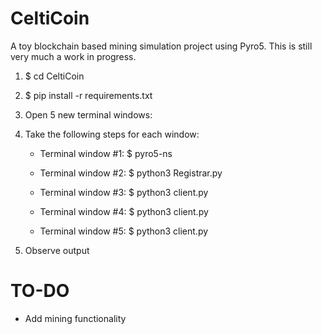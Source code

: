 # CeltiCoin
A toy blockchain based mining simulation project using Pyro5. This is still
very much a work in progress.

1) $ cd CeltiCoin

2) $ pip install -r requirements.txt

3) Open 5 new terminal windows:

4) Take the following steps for each window:

 	* Terminal window #1: $ pyro5-ns
 	
 	* Terminal window #2: $ python3 Registrar.py
 	
 	* Terminal window #3: $ python3 client.py
 	
 	* Terminal window #4: $ python3 client.py
 	
 	* Terminal window #5: $ python3 client.py

5) Observe output

# TO-DO

* Add mining functionality


